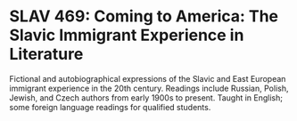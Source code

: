 # SLAV 469: Coming to America: The Slavic Immigrant Experience in Literature

Fictional and autobiographical expressions of the Slavic and East European immigrant experience in the 20th century. Readings include Russian, Polish, Jewish, and Czech authors from early 1900s to present. Taught in English; some foreign language readings for qualified students.